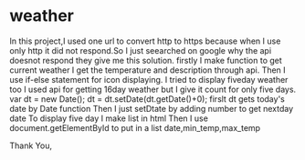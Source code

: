 # weather
In this project,I used one url to convert http to https because when I use only http it did not respond.So I just 
seearched on google why the api doesnot respond they give me this solution.
firstly I make function to get current weather
I get the temperature and description through api.
Then I use if-else statement for icon displaying.
I tried to display fiveday weather too
I used api for getting 16day weather
but I give it count for only five days.
var dt = new Date();
dt = dt.setDate(dt.getDate()+0);
firslt dt gets today's date by Date function
Then I just setDtate by adding number to get nextday date
To display five day I make list in html
Then I use document.getElementById to put in a list date,min_temp,max_temp

Thank You,
